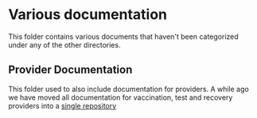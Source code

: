 # Various documentation

This folder contains various documents that haven't been categorized under any of the other directories. 

## Provider Documentation

This folder used to also include documentation for providers. A while ago we have moved all documentation for vaccination, test and recovery providers into a [single repository](https://github.com/minvws/nl-covid19-coronacheck-provider-docs)
